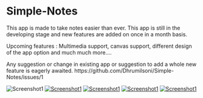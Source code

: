 # Simple-Notes

This app is made to take notes easier than ever. This app is still in the developing stage and new features are added on once in a month basis.

Upcoming features : Multimedia support, canvas support, different design of the app option and much much more....
<p>Any suggestion or change in existing app or suggestion to add a whole new feature is eagerly awaited.
https://github.com/Dhrumilsoni/Simple-Notes/issues/1</p>
<img src="https://cloud.githubusercontent.com/assets/15711230/26272551/d44ac774-3d38-11e7-8d2f-3b7e17b028a0.png" alt="Screenshot1" />
<a href="" target="_blank"><img class=resize src="https://cloud.githubusercontent.com/assets/15711230/26272552/dc840a18-3d38-11e7-868e-a75c4fb641a8.png" alt="Screenshot1" /></a>
<a href="" target="_blank"><img class=resize src="https://cloud.githubusercontent.com/assets/15711230/26272554/e21c7564-3d38-11e7-88e3-d05e5343e010.png" alt="Screenshot1" /></a>
<a href="" target="_blank"><img class=resize src="https://cloud.githubusercontent.com/assets/15711230/26272555/e24af3b2-3d38-11e7-9d50-3e832ecf8f89.png" alt="Screenshot1" /></a>
<a href="" target="_blank"><img class=resize src="https://cloud.githubusercontent.com/assets/15711230/26272556/e253ee68-3d38-11e7-80a1-118a499b083c.png" alt="Screenshot1" /></a>




